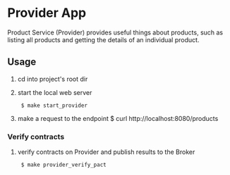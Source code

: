 # Provider App

Product Service (Provider) provides useful things about products, such as listing all products and getting the details of an individual product.

## Usage

1. cd into project's root dir

1. start the local web server

        $ make start_provider

1. make a request to the endpoint
        $ curl http://localhost:8080/products


### Verify contracts

1. verify contracts on Provider and publish results to the Broker

        $ make provider_verify_pact

